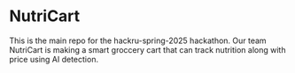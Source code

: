 # NutriCart
This is the main repo for the hackru-spring-2025 hackathon. Our team NutriCart is making a smart groccery cart that can track nutrition along with price using AI detection.
